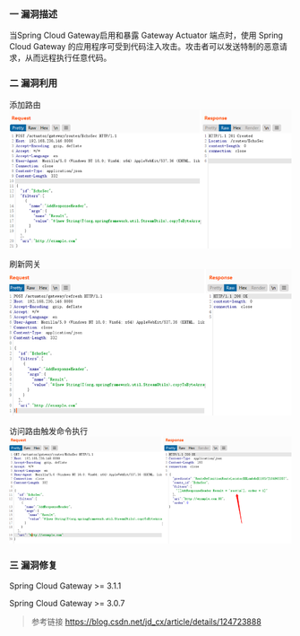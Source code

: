 ### 一 漏洞描述
当Spring Cloud Gateway启用和暴露 Gateway Actuator 端点时，使用 Spring Cloud Gateway 的应用程序可受到代码注入攻击。攻击者可以发送特制的恶意请求，从而远程执行任意代码。

### 二 漏洞利用
添加路由  
![img.png](img.png)

刷新网关  
![img_1.png](img_1.png)

访问路由触发命令执行  
![img_2.png](img_2.png)

### 三 漏洞修复

Spring Cloud Gateway >= 3.1.1

Spring Cloud Gateway >= 3.0.7


> 参考链接
> https://blog.csdn.net/jd_cx/article/details/124723888
